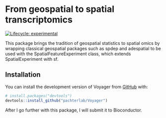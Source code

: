 
# From geospatial to spatial transcriptomics

<!-- badges: start -->
[![Lifecycle: experimental](https://img.shields.io/badge/lifecycle-experimental-orange.svg)](https://lifecycle.r-lib.org/articles/stages.html#experimental)
<!-- badges: end -->

This package brings the tradition of geospatial statistics to spatial omics by wrapping classical geospatial packages such as spdep and adespatial to be used with the SpatialFeatureExperiment class, which extends SpatialExperiment with sf.

## Installation

You can install the development version of Voyager from [GitHub](https://github.com/) with:

``` r
# install.packages("devtools")
devtools::install_github("pachterlab/Voyager")
```

After I go further with this package, I will submit it to Bioconductor.
